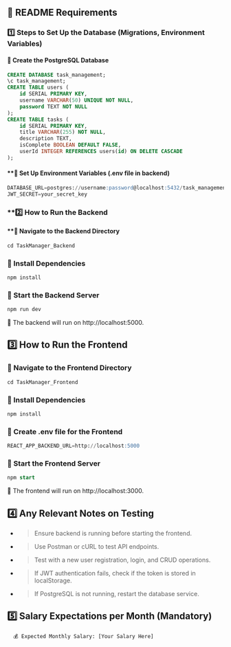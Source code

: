 ## **📌 README Requirements**  

### **1️⃣ Steps to Set Up the Database (Migrations, Environment Variables)**  

#### **🔹 Create the PostgreSQL Database**  
```sql
CREATE DATABASE task_management;
\c task_management;
CREATE TABLE users (
    id SERIAL PRIMARY KEY,
    username VARCHAR(50) UNIQUE NOT NULL,
    password TEXT NOT NULL
);
CREATE TABLE tasks (
    id SERIAL PRIMARY KEY,
    title VARCHAR(255) NOT NULL,
    description TEXT,
    isComplete BOOLEAN DEFAULT FALSE,
    userId INTEGER REFERENCES users(id) ON DELETE CASCADE
);
```

#### **🔹 Set Up Environment Variables (.env file in backend)

```sql
DATABASE_URL=postgres://username:password@localhost:5432/task_management
JWT_SECRET=your_secret_key
```
### **2️⃣ How to Run the Backend

#### **🔹 Navigate to the Backend Directory

```sql
cd TaskManager_Backend
```

### 🔹 Install Dependencies

```sql
npm install
```

### 🔹 Start the Backend Server

```sql
npm run dev
```

📌 The backend will run on http://localhost:5000.


## 3️⃣ How to Run the Frontend

### 🔹 Navigate to the Frontend Directory

```sql
cd TaskManager_Frontend
```

### 🔹 Install Dependencies

```sql
npm install
```

### 🔹 Create .env file for the Frontend

```sql
REACT_APP_BACKEND_URL=http://localhost:5000
```

### 🔹 Start the Frontend Server

```sql
npm start
```

📌 The frontend will run on http://localhost:3000.

## 4️⃣ Any Relevant Notes on Testing

- > Ensure backend is running before starting the frontend.
      
- > Use Postman or cURL to test API endpoints.
      
- > Test with a new user registration, login, and CRUD operations.
      
- > If JWT authentication fails, check if the token is stored in localStorage.
      
- > If PostgreSQL is not running, restart the database service.

## 5️⃣ Salary Expectations per Month (Mandatory)

      💰 Expected Monthly Salary: [Your Salary Here]

